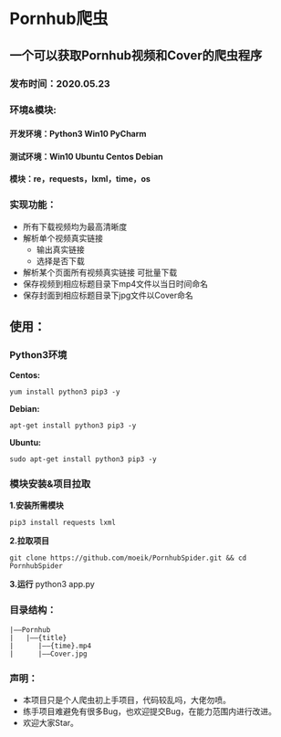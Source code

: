 # Pornhub爬虫

## 一个可以获取Pornhub视频和Cover的爬虫程序
### 发布时间：2020.05.23

### 环境&模块:

#### 开发环境：Python3 Win10 PyCharm
#### 测试环境：Win10  Ubuntu  Centos  Debian
#### 模块：re，requests，lxml，time，os

### 实现功能：
- 所有下载视频均为最高清晰度
- 解析单个视频真实链接
	- 输出真实链接
	- 选择是否下载
- 解析某个页面所有视频真实链接 可批量下载
- 保存视频到相应标题目录下mp4文件以当日时间命名
- 保存封面到相应标题目录下jpg文件以Cover命名

## 使用：

### Python3环境
**Centos:**
```shell
yum install python3 pip3 -y
```
**Debian:**
```shell
apt-get install python3 pip3 -y
```
**Ubuntu:**
```shell
sudo apt-get install python3 pip3 -y
```


### 模块安装&项目拉取

**1.安装所需模块**
```shell
pip3 install requests lxml
```

**2.拉取项目**
```shell
git clone https://github.com/moeik/PornhubSpider.git && cd PornhubSpider
```

**3.运行**
python3 app.py

### 目录结构：
```
|——Pornhub
|   |——{title}
|      |——{time}.mp4
|      |——Cover.jpg
```

### 声明：
- 本项目只是个人爬虫初上手项目，代码较乱吗，大佬勿喷。
- 练手项目难避免有很多Bug，也欢迎提交Bug，在能力范围内进行改进。
- 欢迎大家Star。